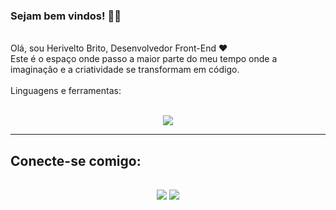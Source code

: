 ### Sejam bem vindos! 👋🏼
<br>
Olá, sou Herivelto Brito, Desenvolvedor Front-End ❤️ 
<br>
Este é o espaço onde passo a maior parte do meu tempo onde a imaginação e a criatividade se transformam em código.
<br><br>
Linguagens e ferramentas:
<br><br>
<div>
  <p align="center">
    <img src="https://skillicons.dev/icons?i=js,html,css,react,git,github" />
  </p>
</div>
<hr>
<div> 
  <h2>Conecte-se comigo:<h2>
  <p align="center">
    <a href="https://www.linkedin.com/in/h-brito/"><img src="https://skillicons.dev/icons?i=linkedin" /></a>
    <a href="https://www.instagram.com/s.velto/"><img src="https://skillicons.dev/icons?i=instagram" /></a>
  </p>
</div>

 

